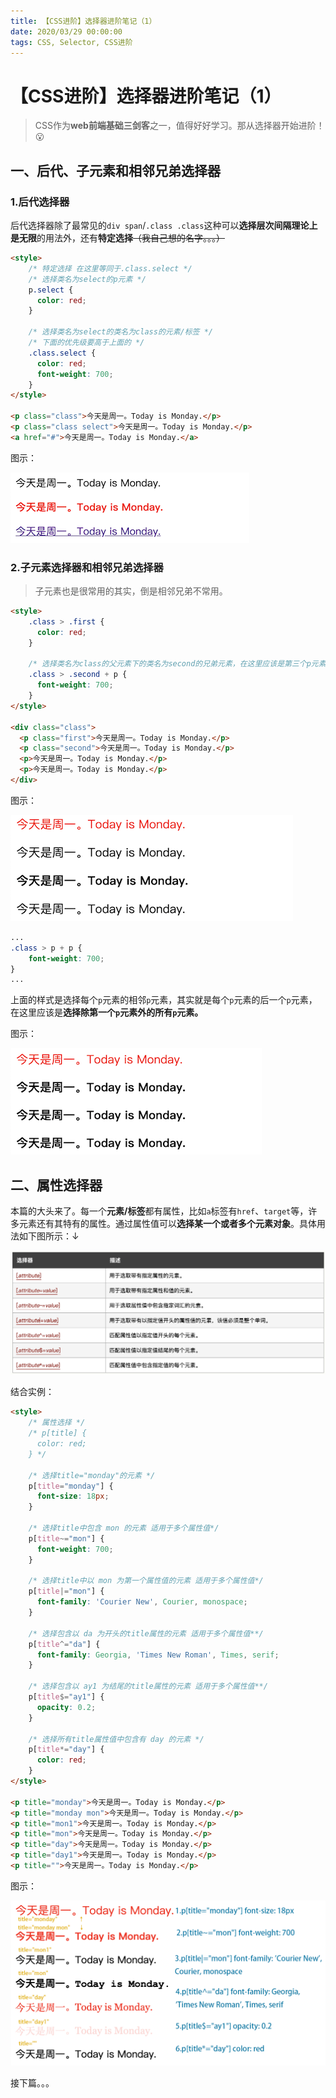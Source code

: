 ```yaml
---
title: 【CSS进阶】选择器进阶笔记（1）
date: 2020/03/29 00:00:00
tags: CSS, Selector, CSS进阶
---
```


# 【CSS进阶】选择器进阶笔记（1）
<ClientOnly>
  <display-bar :displayData="$frontmatter"></display-bar>
</ClientOnly>

> CSS作为**web前端基础三剑客**之一，值得好好学习。那从选择器开始进阶！😮

## 一、后代、子元素和相邻兄弟选择器

### 1.后代选择器

后代选择器除了最常见的``div span``/``.class .class``这种可以**选择层次间隔理论上是无限**的用法外，还有**特定选择**~~（我自己想的名字。。。）~~

```html
<style>
   	/* 特定选择 在这里等同于.class.select */
  	/* 选择类名为select的p元素 */
    p.select {
      color: red;
    }

  	/* 选择类名为select的类名为class的元素/标签 */
  	/* 下面的优先级要高于上面的 */
    .class.select {
      color: red;
      font-weight: 700;
    }
</style>

<p class="class">今天是周一。Today is Monday.</p>
<p class="class select">今天是周一。Today is Monday.</p>
<a href="#">今天是周一。Today is Monday.</a>
```

图示：

![1](/images/frontend/css/css-selector-01-01.png)

### 2.子元素选择器和相邻兄弟选择器

>  子元素也是很常用的其实，倒是相邻兄弟不常用。

```html
<style>
   	.class > .first {
      color: red;
    }

    /* 选择类名为class的父元素下的类名为second的兄弟元素，在这里应该是第三个p元素 */
    .class > .second + p {
      font-weight: 700;
    }
</style>

<div class="class">
  <p class="first">今天是周一。Today is Monday.</p>
  <p class="second">今天是周一。Today is Monday.</p>
  <p>今天是周一。Today is Monday.</p>
  <p>今天是周一。Today is Monday.</p>
</div>
```

图示：

![2](/images/frontend/css/css-selector-01-02.png)

```css
...
.class > p + p {
  	font-weight: 700;
}
...
```

上面的样式是选择每个``p``元素的相邻``p``元素，其实就是每个``p``元素的后一个``p``元素，在这里应该是**选择除第一个``p``元素外的所有``p``元素。**

图示：

![3](/images/frontend/css/css-selector-01-03.png)

## 二、属性选择器

本篇的大头来了。每一个**元素/标签**都有属性，比如``a``标签有``href``、``target``等，许多元素还有其特有的属性。通过属性值可以**选择某一个或者多个元素对象**。具体用法如下图所示：↓

![4x](/images/frontend/css/css-selector-01-04.png)

结合实例：

```html
<style>
    /* 属性选择 */
    /* p[title] {
      color: red;
    } */

    /* 选择title="monday"的元素 */
    p[title="monday"] {
      font-size: 18px;
    }

    /* 选择title中包含 mon 的元素 适用于多个属性值*/
    p[title~="mon"] {
      font-weight: 700;
    }

    /* 选择title中以 mon 为第一个属性值的元素 适用于多个属性值*/
    p[title|="mon"] {
      font-family: 'Courier New', Courier, monospace;
    }

    /* 选择包含以 da 为开头的title属性的元素 适用于多个属性值**/
    p[title^="da"] {
      font-family: Georgia, 'Times New Roman', Times, serif;
    }

    /* 选择包含以 ay1 为结尾的title属性的元素 适用于多个属性值**/
    p[title$="ay1"] {
      opacity: 0.2;
    }

    /* 选择所有title属性值中包含有 day 的元素 */
    p[title*="day"] {
      color: red;
    }
</style>

<p title="monday">今天是周一。Today is Monday.</p>
<p title="monday mon">今天是周一。Today is Monday.</p>
<p title="mon1">今天是周一。Today is Monday.</p>
<p title="mon">今天是周一。Today is Monday.</p>
<p title="day">今天是周一。Today is Monday.</p>
<p title="day1">今天是周一。Today is Monday.</p>
<p title="">今天是周一。Today is Monday.</p>
```

图示：

![5](/images/frontend/css/css-selector-01-05.png)





接下篇。。。





